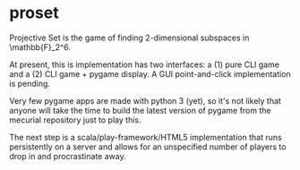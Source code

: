 proset
======
Projective Set is the game of finding 2-dimensional subspaces in \mathbb{F}_2^6.

At present, this is implementation has two interfaces: a (1) pure CLI
game and a (2) CLI game + pygame display. A GUI point-and-click
implementation is pending.

Very few pygame apps are made with python 3 (yet), so it's not likely
that anyone will take the time to build the latest version of pygame
from the mecurial repository just to play this.

The next step is a scala/play-framework/HTML5 implementation that runs
persistently on a server and allows for an unspecified number of players
to drop in and procrastinate away.